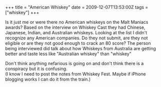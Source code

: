 +++
title = "American Whiskey"
date = 2009-12-07T13:53:00Z
tags = ["whiskey"]
+++

Is it just me or were there no American whiskeys on the Malt Maniacs awards? Based on the interview on Whiskey Cast they had Chinese, Japanese, Indian, and Australian whiskeys. Looking at the list I didn't recognize any American companies. Do they not submit, are they not eligible or are they not good enough to crack an 80 score? The person being interviewed did talk about how Whiskeys from Australia are getting better and taste less like "Australian whiskey" than "whiskey"  


Don't think anything nefarious is going on and don't think there is a conspiracy but it is confusing.  
(I know I need to post the notes from Whiskey Fest.  Maybe if iPhone blogging works I can do it from the train.)
